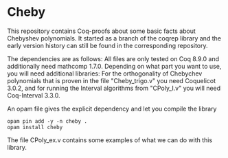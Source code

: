 # Cheby

This repository contains Coq-proofs about some basic facts about Chebyshev polynomials. It started as a branch of the coqrep library and the early version history can still be found in the corresponding repository.

The dependencies are as follows:
All files are only tested on Coq 8.9.0 and additionally need mathcomp 1.7.0.
Depending on what part you want to use, you will need additional libraries:
For the orthogonality of Chebychev polynomials that is proven in the file "Cheby_trigo.v" you need Coquelicot 3.0.2, and for running the Interval
algorithms from "CPoly_I.v" you will need Coq-Interval 3.3.0.

An opam file gives the explicit dependency and let you compile the library

```
opam pin add -y -n cheby .
opam install cheby
```

The file CPoly_ex.v contains some examples of what we can do with this library.
